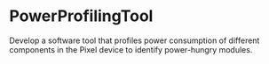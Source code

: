 # PowerProfilingTool
Develop a software tool that profiles power consumption of different components in the Pixel device to identify power-hungry modules.

